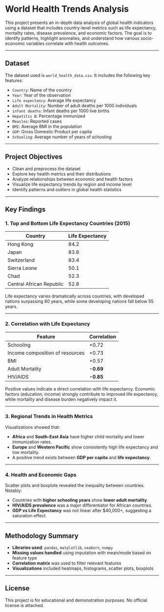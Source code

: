 # World Health Trends Analysis

This project presents an in-depth data analysis of global health indicators using a dataset that includes country-level metrics such as life expectancy, mortality rates, disease prevalence, and economic factors. The goal is to identify patterns, highlight anomalies, and understand how various socio-economic variables correlate with health outcomes.

---

## Dataset

The dataset used is `world_health_data.csv`. It includes the following key features:

- `Country`: Name of the country  
- `Year`: Year of the observation  
- `Life expectancy`: Average life expectancy  
- `Adult Mortality`: Number of adult deaths per 1000 individuals  
- `infant deaths`: Infant deaths per 1000 live births  
- `Hepatitis B`: Percentage immunized  
- `Measles`: Reported cases  
- `BMI`: Average BMI in the population  
- `GDP`: Gross Domestic Product per capita  
- `Schooling`: Average number of years of schooling  

---

## Project Objectives

- Clean and preprocess the dataset  
- Explore key health metrics and their distributions  
- Analyze relationships between economic and health factors  
- Visualize life expectancy trends by region and income level  
- Identify patterns and outliers in global health statistics  

---

## Key Findings

### 1. Top and Bottom Life Expectancy Countries (2015)

| Country                     | Life Expectancy |
|----------------------------|-----------------|
| Hong Kong                  | 84.2            |
| Japan                      | 83.6            |
| Switzerland                | 83.4            |
| Sierra Leone               | 50.1            |
| Chad                       | 52.3            |
| Central African Republic   | 52.8            |

Life expectancy varies dramatically across countries, with developed nations surpassing 80 years, while some developing nations fall below 55 years.

---

### 2. Correlation with Life Expectancy

| Feature                           | Correlation |
|----------------------------------|-------------|
| Schooling                        | +0.72       |
| Income composition of resources  | +0.73       |
| BMI                              | +0.57       |
| Adult Mortality                  | **-0.69**   |
| HIV/AIDS                         | **-0.85**   |

Positive values indicate a direct correlation with life expectancy. Economic factors (education, income) strongly contribute to improved life expectancy, while mortality and disease burden negatively impact it.

---

### 3. Regional Trends in Health Metrics

Visualizations showed that:

- **Africa** and **South-East Asia** have higher child mortality and lower immunization rates.  
- **Europe** and **Western Pacific** show consistently high life expectancy and low mortality.  
- A positive trend exists between **GDP per capita** and **life expectancy**.  

---

### 4. Health and Economic Gaps

Scatter plots and boxplots revealed the inequality between countries. Notably:

- Countries with **higher schooling years** show **lower adult mortality**.  
- **HIV/AIDS prevalence** was a major differentiator for African countries.  
- **GDP vs Life Expectancy** was not linear after $40,000+, suggesting a saturation effect.  

---

## Methodology Summary

- **Libraries used**: `pandas`, `matplotlib`, `seaborn`, `numpy`  
- **Missing values handled** using imputation with mean/mode based on feature type  
- **Correlation matrix** was used to filter relevant features  
- **Visualizations** included heatmaps, histograms, scatter plots, boxplots  

---

## License

This project is for educational and demonstration purposes. No official license is attached.
